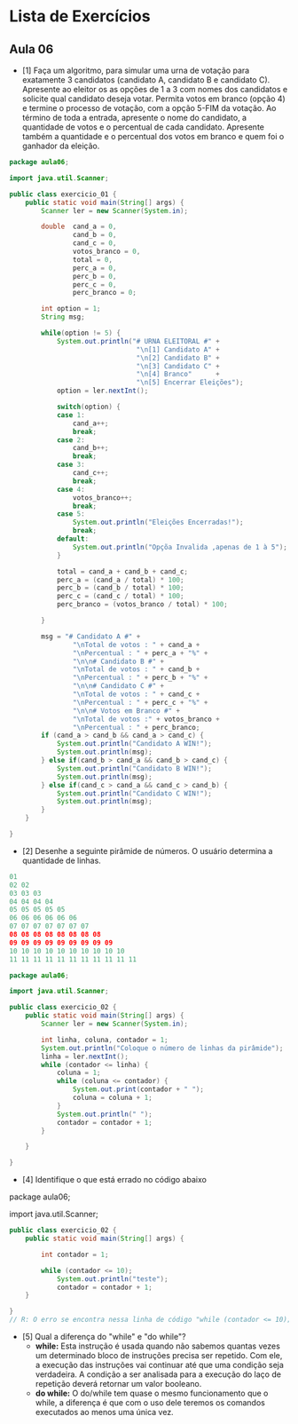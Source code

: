 # Lista de Exercícios #

## Aula 06 ##

 + [1] Faça um algoritmo, para simular uma urna de votação para exatamente 3
candidatos (candidato A, candidato B e candidato C).  Apresente ao eleitor os as
opções de 1 a 3 com nomes dos candidatos e solicite qual candidato deseja votar.
Permita votos em branco (opção 4) e termine o processo de votação, com a
opção 5-FIM da votação. Ao término de toda a entrada, apresente o nome do
candidato, a quantidade de votos e o percentual de cada candidato. Apresente
também a quantidade e o percentual dos votos em branco e quem foi o ganhador
da eleição.

```java
package aula06;

import java.util.Scanner;

public class exercicio_01 {
	public static void main(String[] args) {
		Scanner ler = new Scanner(System.in);

		double  cand_a = 0,
				cand_b = 0,
				cand_c = 0,
				votos_branco = 0,
				total = 0,
				perc_a = 0,
				perc_b = 0,
				perc_c = 0,
				perc_branco = 0;

		int option = 1;
		String msg;

		while(option != 5) {
			System.out.println("# URNA ELEITORAL #" +
								"\n[1] Candidato A" +
								"\n[2] Candidato B" +
								"\n[3] Candidato C" +
								"\n[4] Branco" 	  	+
								"\n[5] Encerrar Eleições");
			option = ler.nextInt();

			switch(option) {
			case 1:
				cand_a++;
				break;
			case 2:
				cand_b++;
				break;
			case 3:
				cand_c++;
				break;
			case 4:
				votos_branco++;
				break;
			case 5:
				System.out.println("Eleições Encerradas!");
				break;
			default:
				System.out.println("Opçõa Invalida ,apenas de 1 à 5");
			}

			total = cand_a + cand_b + cand_c;
			perc_a = (cand_a / total) * 100;
			perc_b = (cand_b / total) * 100;
			perc_c = (cand_c / total) * 100;
			perc_branco = (votos_branco / total) * 100;

		}

		msg = "# Candidato A #" +
				"\nTotal de votos : " + cand_a +
				"\nPercentual : " + perc_a + "%" +
				"\n\n# Candidato B #" +
				"\nTotal de votos : " + cand_b +
				"\nPercentual : " + perc_b + "%" +
				"\n\n# Candidato C #" +
				"\nTotal de votos : " + cand_c +
				"\nPercentual : " + perc_c + "%" +
				"\n\n# Votos em Branco #" +
				"\nTotal de votos :" + votos_branco +
				"\nPercentual : " + perc_branco;
		if (cand_a > cand_b && cand_a > cand_c) {
			System.out.println("Candidato A WIN!");
			System.out.println(msg);
		} else if(cand_b > cand_a && cand_b > cand_c) {
			System.out.println("Candidato B WIN!");
			System.out.println(msg);
		} else if(cand_c > cand_a && cand_c > cand_b) {
			System.out.println("Candidato C WIN!");
			System.out.println(msg);
		}
	}

}
```
 + [2] Desenhe a seguinte pirâmide de números. O usuário determina a quantidade de linhas.

```java
01
02 02
03 03 03
04 04 04 04
05 05 05 05 05
06 06 06 06 06 06
07 07 07 07 07 07 07
08 08 08 08 08 08 08 08
09 09 09 09 09 09 09 09 09
10 10 10 10 10 10 10 10 10 10
11 11 11 11 11 11 11 11 11 11 11
```

```java
package aula06;

import java.util.Scanner;

public class exercicio_02 {
	public static void main(String[] args) {
		Scanner ler = new Scanner(System.in);

		int linha, coluna, contador = 1;
		System.out.println("Coloque o número de linhas da pirâmide");
		linha = ler.nextInt();
		while (contador <= linha) {
			coluna = 1;
			while (coluna <= contador) {
				System.out.print(contador + " ");
				coluna = coluna + 1;
			}
			System.out.println(" ");
			contador = contador + 1;
		}

	}

}
```
 + [4] Identifique o que está errado no código abaixo

package aula06;

import java.util.Scanner;

```java
public class exercicio_02 {
	public static void main(String[] args) {

		int contador = 1;

		while (contador <= 10);
			System.out.println("teste");
			contador = contador + 1;
	}

}
// R: O erro se encontra nessa linha de código "while (contador <= 10);"
```

 + [5] Qual a diferença do "while" e "do while"?
 	* **while:** Esta instrução é usada quando não sabemos quantas vezes um determinado bloco de instruções precisa ser repetido. Com ele, a execução das instruções vai continuar até que uma condição seja verdadeira. A condição a ser analisada para a execução do laço de repetição deverá retornar um valor booleano.
 	* **do while:** O do/while tem quase o mesmo funcionamento que o while, a diferença é que com o uso dele teremos os comandos executados ao menos uma única vez.